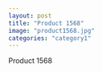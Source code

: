```yaml
---
layout: post
title: "Product 1568"
image: "product1568.jpg"
categories: "category1"
---
```

Product 1568
